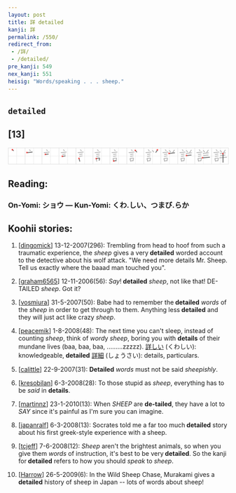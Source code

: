 ```yaml
---
layout: post
title: 詳 detailed
kanji: 詳
permalink: /550/
redirect_from:
 - /詳/
 - /detailed/
pre_kanji: 549
nex_kanji: 551
heisig: "Words/speaking . . . sheep."
---
```


## `detailed`

## [13]

<div class="stroke"><img src="../images/E8A9B3.png" /></div>

## Reading:

### On-Yomi: ショウ &mdash; Kun-Yomi: くわ.しい、つまび.らか

## Koohii stories:

1) [<a href="http://kanji.koohii.com/profile/dingomick">dingomick</a>] 13-12-2007(296): Trembling from head to hoof from such a traumatic experience, the <em>sheep</em> gives a very<strong> detailed</strong> worded account to the detective about his wolf attack. &quot;We need more details Mr. Sheep. Tell us exactly where the baaad man touched you&quot;. 

2) [<a href="http://kanji.koohii.com/profile/graham6565">graham6565</a>] 12-11-2006(56): <em>Say</em>!<strong> detailed</strong> <em>sheep</em>, not like that! DE-TAILED <em>sheep</em>. Got it? 

3) [<a href="http://kanji.koohii.com/profile/vosmiura">vosmiura</a>] 31-5-2007(50): Babe had to remember the<strong> detailed</strong> <em>words</em> of the <em>sheep</em> in order to get through to them. Anything less<strong> detailed</strong> and they will just act like crazy <em>sheep</em>. 

4) [<a href="http://kanji.koohii.com/profile/peacemik">peacemik</a>] 1-8-2008(48): The next time you can&#039;t sleep, instead of counting <em>sheep</em>, think of <em>word</em>y <em>sheep</em>, boring you with <strong>details</strong> of their mundane lives (baa, baa, baa, .........zzzzz).   <a href="http://jisho.org/kanji/details/詳しい">詳しい</a>   (くわしい): knowledgeable,<strong> detailed</strong>   <a href="http://jisho.org/kanji/details/詳細">詳細</a>   (しょうさい): details, particulars. 

5) [<a href="http://kanji.koohii.com/profile/calittle">calittle</a>] 22-9-2007(31): <strong>Detailed</strong> <em>words</em> must not be said <em>sheepishly</em>. 

6) [<a href="http://kanji.koohii.com/profile/kresobilan">kresobilan</a>] 6-3-2008(28): To those stupid as <em>sheep</em>, everything has to be <em>said</em> in <strong>details</strong>. 

7) [<a href="http://kanji.koohii.com/profile/martinnz">martinnz</a>] 23-1-2010(13): When <em>SHEEP</em> are <strong>de-tailed</strong>, they have a lot to <em>SAY</em> since it&#039;s painful as I&#039;m sure you can imagine. 

8) [<a href="http://kanji.koohii.com/profile/japanralf">japanralf</a>] 6-3-2008(13): Socrates told me a far too much<strong> detailed</strong> story about his first greek-style experience with a sheep. 

9) [<a href="http://kanji.koohii.com/profile/tcjeff">tcjeff</a>] 7-6-2008(12): <em>Sheep</em> aren&#039;t the brightest animals, so when you give them <em>words</em> of instruction, it&#039;s best to be very<strong> detailed</strong>. So the kanji for<strong> detailed</strong> refers to how you should <em>speak</em> to <em>sheep</em>. 

10) [<a href="http://kanji.koohii.com/profile/Harrow">Harrow</a>] 26-5-2009(6): In the Wild Sheep Chase, Murakami gives a<strong> detailed</strong> history of sheep in Japan -- lots of words about sheep! 
